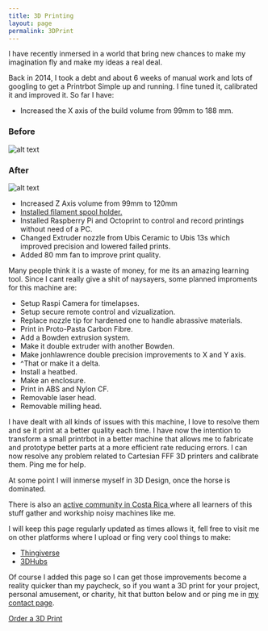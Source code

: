 ```yaml
---
title: 3D Printing
layout: page
permalink: 3DPrint
---
```


I have recently inmersed in a world that bring new chances to make my imagination fly and make my ideas a real deal.

Back in 2014, I took a debt and about 6 weeks of manual work and lots of googling to get a Printrbot Simple up and running.
I fine tuned it, calibrated it and improved it. 
So far I have:

*	Increased the X axis of the build volume from 99mm to 188 mm.

###	Before
![alt text](https://lh3.googleusercontent.com/YBMcqdZE52ZumRbwJzvycuJdjHFqPifScnxLEpdE7esKCvDwM6zOkSgjrJXbBRx7ZeVMuBGBxPWvWbPBq4RG9xsvxx3ES68j-q-xmSDjDx8-1bCDpiRHku4CXlhSJCQ49siGyAPvxFeuAFRfpHJZ80obWQ-j8eY2NVcBpn4J4BFzNu42_3E89a_60pxVUgOXhbKRBpSs7mB_BbCOHUb22J5Sk07_ao62YoE0tSB7P7WX88Au3iQ7pEv6oqYhiBtBIxsdno0AzdqRSuVZkquY7RNXMc-eP8CEKNAoMQNZgxTrIcHsxmgdjV_O8iM7O8KeXQSi5KilHG9bOrP_ioY3PY7uwiJ0hAPri4B87O_m1_n8l0W87sDFbbYVXh0_pzQZB8EKCMEZ-uyb_O0wddnG8S-Fu40zntlh0rpuvnxCJg-NqYxSPTv3igMOr-GOSlsTs-CESx3CDq7ws2xCUQHFQSck4ql914bPVCh_Hcd4rYn7MGSAsz_5LrCoe14jxXj62npvWluffz8eQVFrJ7ni-uicy_25PAceWAuWlC-GusoOhFySwM8BHNBPwtfQIeA9q8IU=w1274-h955-no "99mm Bed")

###	After

![alt text](https://lh3.googleusercontent.com/uNjTG40PTKOIGeC_5KDS2tDjXNuE8UCQSDXW-IrnbzpbK8D4GtUJ6F4ax5ClKiIWnjwGbKXHnE4DsozZQSQdbb83f07jWRJpqY0n6QnSMGeEtTQpPObOo99Zodj5wDZgZy5lyjuATNcWyZs-pQ0kswWF3C50sgiZ_21R6qpfkpMJ5weE4P8FU0umhh_5yAf9-Hhh3ODhKCPo01nfqs6IYFhLch-vSigEXBt-DsypsIzl-pX7fMz1cVcNFRvj8IGfsZdzKrrbAwwSAEm-6u-dmEFZub-6afghGVnJInr5Xsqunu40Redl0x9yYoB9ERSkAfl3uIHUtkxUtNrxCvU1uB1WOIsHhIsHATwEEtasvfEx-waJzO8tN60Rx7VA4-weWIQqsCJbzvMtOmIwMLC8TrpOuyATFurvy2b-tjrOScV5-v1BeOea0p0Cj5JMjw-5C6xh2chYJHv5ssTSlmNQVvH3N0V3ydwobSVMkbfs02S4Slo-KGReghRxHk3ztFz3W-ky21g6adCsm6ncTPjKunV4EZdalEP3pxpxm7WramT0EKqD17pvuqqXKsDJc5FwqXk1=w1274-h955-no "188mm Bed")


*	Increased Z Axis volume from 99mm to 120mm
*	[Installed filament spool holder.]()
*	Installed Raspberry Pi and Octoprint to control and record printings without need of a PC. 
*	Changed Extruder nozzle from Ubis Ceramic to Ubis 13s which improved precision and lowered failed prints.
*	Added 80 mm fan to improve print quality.

Many people think it is a waste of money, for me its an amazing learning tool. 
Since I cant really give a shit of naysayers, some planned improments for this machine are:

*	Setup Raspi Camera for timelapses.
*	Setup secure remote control and vizualization.
*	Replace nozzle tip for hardened one to handle abrassive materials.
*	Print in Proto-Pasta Carbon Fibre.
*	Add a Bowden extrusion system.
*	Make it double extruder with another Bowden.
*	Make jonhlawrence double precision improvements to X and Y axis.
*	^That or make it a delta.
*	Install a heatbed.
*	Make an enclosure.
*	Print in ABS and Nylon CF.
*	Removable laser head.
*	Removable milling head.

I have dealt with all kinds of issues with this machine, I love to resolve them and se it print at a better quality each time.
I have now the intention to transform a small printrbot in a better machine that allows me to fabricate and prototype better parts at a more efficient rate reducing errors. 
I can now resolve any problem related to Cartesian FFF 3D printers and calibrate them. Ping me for help.


At some point I will inmerse myself in 3D Design, once the horse is dominated.

There is also an [active community in Costa Rica ](https://www.facebook.com/groups/649106395172543/)where all learners of this stuff gather and workship noisy machines like me.

I will keep this page regularly updated as times allows it, fell free to visit me on other platforms where I upload or fing very cool things to make:

* [Thingiverse](https://www.thingiverse.com/Padillla)
* [3DHubs](https://www.3dhubs.com/san-jos%C3%A9-costa-rica/hubs/fofo)


Of course I added this page so I can get those improvements become a reality quicker than my paycheck, so if you want a 3D print for your project, personal amusement, or charity, hit that button below and or ping me in [my contact page]({{site.baseurl}}/contact).


<a href="https://www.3dhubs.com/san-jos%C3%A9-costa-rica/hubs/fofo" data-3dhubs-widget="button" data-hub-id="28979" data-type="orderWidget" data-color="light" data-size="normal" data-text="Order a 3D Print">Order a 3D Print</a>
<script>!function(a,b,c,d){var e,g=(a.getElementsByTagName(b)[0],/^http:/.test(a.location)?"http":"https");a.getElementById(d)||(e=a.createElement(b),e.id=d,e.src=g+"://d3d4ig4df637nj.cloudfront.net/w/2.0.js",e.async=!0,a.body.appendChild(e))}(document,"script",1,"h3d-widgets-js");</script>


